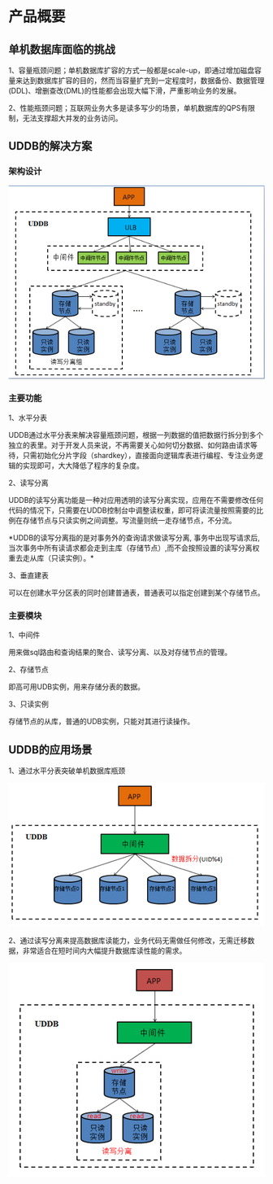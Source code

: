 # 产品概要



## 单机数据库面临的挑战

1、容量瓶颈问题；单机数据库扩容的方式一般都是scale-up，即通过增加磁盘容量来达到数据库扩容的目的，然而当容量扩充到一定程度时，数据备份、数据管理(DDL)、增删查改(DML)的性能都会出现大幅下滑，严重影响业务的发展。

2、性能瓶颈问题；互联网业务大多是读多写少的场景，单机数据库的QPS有限制，无法支撑超大并发的业务访问。

## UDDB的解决方案

### 架构设计

![image](/images/0.png)

### 主要功能

1、水平分表

UDDB通过水平分表来解决容量瓶颈问题，根据一列数据的值把数据行拆分到多个独立的表里。对于开发人员来说，不再需要关心如何切分数据、如何路由请求等待，只需初始化分片字段（shardkey），直接面向逻辑库表进行编程、专注业务逻辑的实现即可，大大降低了程序的复杂度。

2、读写分离

UDDB的读写分离功能是一种对应用透明的读写分离实现，应用在不需要修改任何代码的情况下，只需要在UDDB控制台中调整读权重，即可将读流量按照需要的比例在存储节点与只读实例之间调整。写流量则统一走存储节点，不分流。

\*UDDB的读写分离指的是对事务外的查询请求做读写分离, 事务中出现写请求后,
当次事务中所有读请求都会走到主库（存储节点）,而不会按照设置的读写分离权重去走从库（只读实例）。\*

3、垂直建表

可以在创建水平分区表的同时创建普通表，普通表可以指定创建到某个存储节点。

### 主要模块

1、中间件

用来做sql路由和查询结果的聚合、读写分离、以及对存储节点的管理。

2、存储节点

即高可用UDB实例，用来存储分表的数据。

3、只读实例

存储节点的从库，普通的UDB实例，只能对其进行读操作。

## UDDB的应用场景

1、通过水平分表突破单机数据库瓶颈

![image](/images/01.png)

2、通过读写分离来提高数据库读能力，业务代码无需做任何修改，无需迁移数据，非常适合在短时间内大幅提升数据库读性能的需求。

![image](/images/02.png)
